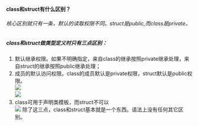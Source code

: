 #### class和struct有什么区别？  
###### 核心区别就只有一条，默认的读取权限不同。struct是public,而class是private。  

##### class和struct做类型定义时只有三点区别：  
1. 默认继承权限。如果不明确指定，来自class的继承按照private继承处理，来自struct的继承按照public继承处理；  
2. 成员的默认访问权限。class的成员默认是private权限，struct默认是public权限。  
![](https://img2018.cnblogs.com/blog/1027722/201906/1027722-20190601170558183-2047827129.png)  
![](https://img2018.cnblogs.com/blog/1027722/201906/1027722-20190601170727294-639038808.png)
3. class可用于声明类模板，而struct不可以  
![](https://img2018.cnblogs.com/blog/1027722/201906/1027722-20190601171740217-1548049941.png)
除了这三点，class和struct基本就是一个东西。语法上没有任何其它区别。  


